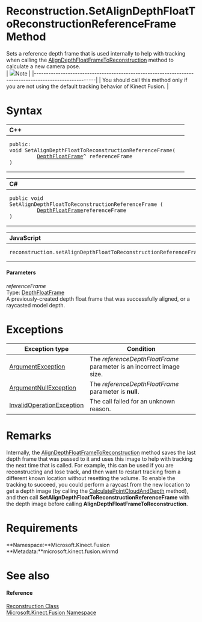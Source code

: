 Reconstruction.SetAlignDepthFloatToReconstructionReferenceFrame Method  
======================================================================  

Sets a reference depth frame that is used internally to help with tracking when calling the [AlignDepthFloatFrameToReconstruction](AlignDepthFloatFrameToReco.md) method to calculate a new camera pose.  
| ![](../../../../../../resources/note.gif)Note                                                         |
|-------------------------------------------------------------------------------------------------------|
| You should call this method only if you are not using the default tracking behavior of Kinect Fusion. |

<span id="syntaxSection"></span>

Syntax  
======  

<table>
<colgroup>
<col width="100%" />
</colgroup>
<thead>
<tr class="header">
<th align="left">C++</th>
</tr>
</thead>
<tbody>
<tr class="odd">
<td align="left"><pre><code>public:  
void SetAlignDepthFloatToReconstructionReferenceFrame(  
         <a href="../../DepthFloatFrame_Class.md">DepthFloatFrame</a>^ referenceFrame  
)</code></pre></td>
</tr>
</tbody>
</table>

<table>
<colgroup>
<col width="100%" />
</colgroup>
<thead>
<tr class="header">
<th align="left">C#</th>
</tr>
</thead>
<tbody>
<tr class="odd">
<td align="left"><pre><code>public void SetAlignDepthFloatToReconstructionReferenceFrame (  
         <a href="../../DepthFloatFrame_Class.md">DepthFloatFrame</a>referenceFrame  
)</code></pre></td>
</tr>
</tbody>
</table>

<table>
<colgroup>
<col width="100%" />
</colgroup>
<thead>
<tr class="header">
<th align="left">JavaScript</th>
</tr>
</thead>
<tbody>
<tr class="odd">
<td align="left"><pre><code>reconstruction.setAlignDepthFloatToReconstructionReferenceFrame(referenceFrame);</code></pre></td>
</tr>
</tbody>
</table>

<span id="ID4ER"></span>
#### Parameters  

*referenceFrame*    
Type: [DepthFloatFrame](../../DepthFloatFrame_Class.md)  
A previously-created depth float frame that was successfully aligned, or a raycasted model depth.  

<span id="ID4ECB"></span>

Exceptions  
==========  

| Exception type                                                                                             | Condition                                                            |
|------------------------------------------------------------------------------------------------------------|----------------------------------------------------------------------|
| [ArgumentException](http://msdn.microsoft.com/en-us/library/system.argumentexception.aspx)                 | The *referenceDepthFloatFrame* parameter is an incorrect image size. |
| [ArgumentNullException](http://msdn.microsoft.com/en-us/library/system.argumentnullexception.aspx)         | The *referenceDepthFloatFrame* parameter is **null**.                |
| [InvalidOperationException](http://msdn.microsoft.com/en-us/library/system.invalidoperationexception.aspx) | The call failed for an unknown reason.                               |

<span id="remarks"></span>

Remarks  
=======  

Internally, the [AlignDepthFloatFrameToReconstruction](AlignDepthFloatFrameToReco.md) method saves the last depth frame that was passed to it and uses this image to help with tracking the next time that is called. For example, this can be used if you are reconstructing and lose track, and then want to restart tracking from a different known location without resetting the volume. To enable the tracking to succeed, you could perform a raycast from the new location to get a depth image (by calling the [CalculatePointCloudAndDepth](CalculatePointCloudAndDepth.md) method), and then call **SetAlignDepthFloatToReconstructionReferenceFrame** with the depth image before calling **AlignDepthFloatFrameToReconstruction**.  

<span id="requirements"></span>

Requirements  
============  

**Namespace:**Microsoft.Kinect.Fusion  
**Metadata:**microsoft.kinect.fusion.winmd  

<span id="ID4EPC"></span>

See also  
========  

<span id="ID4ERC"></span>
#### Reference  

[Reconstruction Class](../../Reconstruction_Class.md)  
 [Microsoft.Kinect.Fusion Namespace](../../../Kinect.Fusion.md)  



<!--Please do not edit the data in the comment block below.-->
<!--
TOCTitle : SetAlignDepthFloatToReconstructionReferenceFrame Method
RLTitle : Reconstruction.SetAlignDepthFloatToReconstructionReferenceFrame Method
KeywordK : SetAlignDepthFloatToReconstructionReferenceFrame method
KeywordK : Reconstruction.SetAlignDepthFloatToReconstructionReferenceFrame method
KeywordF : Microsoft.Kinect.Fusion.Reconstruction.SetAlignDepthFloatToReconstructionReferenceFrame
KeywordF : Reconstruction.SetAlignDepthFloatToReconstructionReferenceFrame
KeywordF : SetAlignDepthFloatToReconstructionReferenceFrame
KeywordF : Microsoft.Kinect.Fusion.Reconstruction.SetAlignDepthFloatToReconstructionReferenceFrame(Microsoft.Kinect.Fusion.DepthFloatFrame)
KeywordA : M:Microsoft.Kinect.Fusion.Reconstruction.SetAlignDepthFloatToReconstructionReferenceFrame(Microsoft.Kinect.Fusion.DepthFloatFrame)
AssetID : M:Microsoft.Kinect.Fusion.Reconstruction.SetAlignDepthFloatToReconstructionReferenceFrame(Microsoft.Kinect.Fusion.DepthFloatFrame)
Locale : en-us
CommunityContent : 1
APIType : Managed
APILocation : microsoft.kinect.fusion.winmd
APIName : Microsoft.Kinect.Fusion.Reconstruction.SetAlignDepthFloatToReconstructionReferenceFrame
TargetOS : Windows
TopicType : kbSyntax
DevLang : VB
DevLang : CSharp
DevLang : JavaScript
DevLang : C++
DocSet : K4Wv2
ProjType : K4Wv2Proj
Technology : Kinect for Windows
Product : Kinect for Windows SDK v2
productversion : 20
-->
